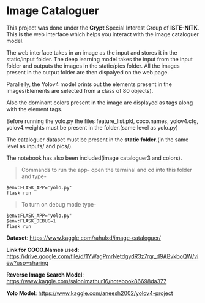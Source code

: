 # Image Cataloguer
This project was done under the **Crypt** Special Interest Group of **ISTE-NITK**. 
This is the web interface which helps you interact with the image cataloguer model.

The web interface takes in an image as the input and stores it in the static/input folder.
The deep learning model takes the input from the input folder and outputs the images in the static/pics folder.
All the images present in the output folder are then dispalyed on the web page.

Parallelly, the Yolov4 model prints out the elements present in the images(Elements are selected from a class of 80 objects).

Also the dominant colors present in the image are displayed as tags along with the element tags.

Before running the yolo.py the files feature_list.pkl, coco.names, yolov4.cfg, yolov4.weights must be present in the folder.(same level as yolo.py)

The cataloguer dataset must be present in the **static folder**.(in the same level as inputs/ and pics/).

The notebook has also been included(image cataloguer3 and colors).

>Commands to run the app-
open the terminal and cd into this folder and type-

```
$env:FLASK_APP='yolo.py'
flask run
```
>To turn on debug mode type-

```
$env:FLASK_APP='yolo.py'
$env:FLASK_DEBUG=1
flask run
```


**Dataset**: https://www.kaggle.com/rahulxd/image-cataloguer/

**Link for COCO.Names used**: https://drive.google.com/file/d/1YWagPmrNetdgydR3z7rqr_d9ABvkboQW/view?usp=sharing

**Reverse Image Search Model**: https://www.kaggle.com/salonimathur16/notebook86698da377

**Yolo Model**: https://www.kaggle.com/aneesh2002/yolov4-project

